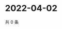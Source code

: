 # 2022-04-02

共 0 条

<!-- BEGIN WEIBO -->
<!-- 最后更新时间 Sat Apr 02 2022 04:16:44 GMT+0800 (China Standard Time) -->

<!-- END WEIBO -->
